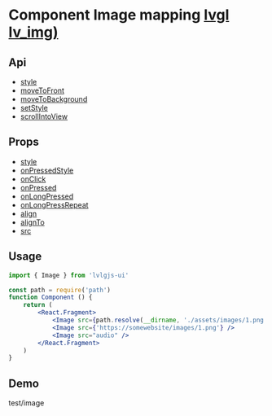 # Component Image mapping [lvgl lv_img)](https://docs.lvgl.io/master/widgets/img.html#overview)

## Api
- [style](../api/style.md)
- [moveToFront](../api/moveToFront.md)
- [moveToBackground](../api/moveToBackground.md)
- [setStyle](../api/setStyle.md)
- [scrollIntoView](../api/scrollIntoView.md)

## Props
- [style](../props/style.md)
- [onPressedStyle](../props/onPressedStyle.md)
- [onClick](../props/onClick.md)
- [onPressed](../props/onPressed.md)
- [onLongPressed](../props/onLongPressed.md)
- [onLongPressRepeat](../props/onLongPressRepeat.md)
- [align](../props/align.md)
- [alignTo](../props/alignTo.md)
- [src](../props/src.md)

## Usage
```jsx
import { Image } from 'lvlgjs-ui'

const path = require('path')
function Component () {
    return (
        <React.Fragment>
            <Image src={path.resolve(__dirname, './assets/images/1.png')} />
            <Image src={'https://somewebsite/images/1.png'} />
            <Image src="audio" />
        </React.Fragment>
    )
}
```

## Demo
test/image